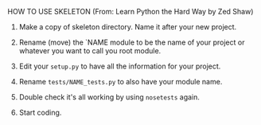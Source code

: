 HOW TO USE SKELETON (From: Learn Python the Hard Way by Zed Shaw)

1. Make a copy of skeleton directory. Name it after your new project.

2. Rename (move) the `NAME module to be the name of your project or whatever you want to call you root module.

3. Edit your `setup.py` to have all the information for your project.

4. Rename `tests/NAME_tests.py` to also have your module name.

5. Double check it's all working by using `nosetests` again.

6. Start coding.
